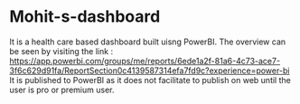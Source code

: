 # Mohit-s-dashboard
It is a health care based dashboard built uisng PowerBI.
The overview can be seen by visiting the link : https://app.powerbi.com/groups/me/reports/6ede1a2f-81a6-4c73-ace7-3f6c629d91fa/ReportSection0c4139587314efa7fd9c?experience=power-bi
It is published to PowerBI as it does not facilitate to publish on web until the user is pro or premium user.
